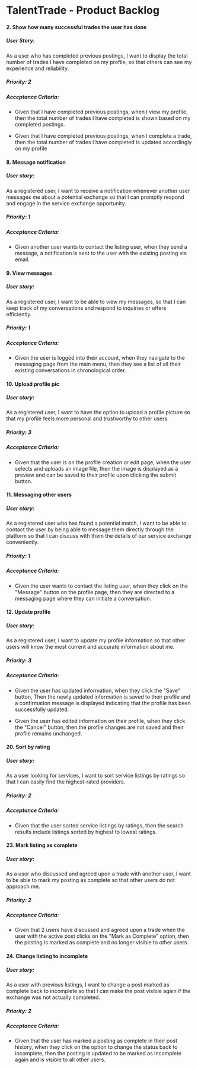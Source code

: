 # TalentTrade - Product Backlog

#### 2. Show how many successful trades the user has done

##### User Story:

As a user who has completed previous postings, I want to display the total number of trades I have completed on my profile, so that others can see my experience and reliability.

##### Priority: 2

##### Acceptance Criteria:

- Given that I have completed previous postings, when I view my profile, then the total number of trades I have completed is shown based on my completed postings.

- Given that I have completed previous postings, when I complete a trade, then the total number of trades I have completed is updated accordingly on my profile

#### 8. Message notification

##### User story:

As a registered user, I want to receive a notification whenever another user messages me about a potential exchange so that I can promptly respond and engage in the service exchange opportunity.

##### Priority: 1
 
##### Acceptance Criteria:

- Given another user wants to contact the listing user, when they send a message, a notification is sent to the user with the existing posting via email.

#### 9. View messages

##### User story:

As a registered user, I want to be able to view my messages, so that I can keep track of my conversations and respond to inquiries or offers efficiently.

##### Priority: 1
 
##### Acceptance Criteria:

- Given the user is logged into their account, when they navigate to the messaging page from the main menu, then they see a list of all their existing conversations in chronological order.

#### 10. Upload profile pic

##### User story:

As a registered user, I want to have the option to upload a profile picture so that my profile feels more personal and trustworthy to other users.

##### Priority: 3
 
##### Acceptance Criteria:

- Given that the user is on the profile creation or edit page, when the user selects and uploads an image file, then the image is displayed as a preview and can be saved to their profile upon clicking the submit button.

#### 11. Messaging other users

##### User story:

As a registered user who has found a potential match, I want to be able to contact the user by being able to message them directly through the platform so that I can discuss with them the details of our service exchange conveniently.

##### Priority: 1
 
##### Acceptance Criteria:

- Given the user wants to contact the listing user, when they click on the "Message" button on the profile page, then they are directed to a messaging page where they can initiate a conversation.

#### 12. Update profile

##### User story:

As a registered user, I want to update my profile information so that other users will know the most current and accurate information about me.

##### Priority: 3
 
##### Acceptance Criteria:

- Given the user has updated information, when they click the "Save" button, Then the newly updated information is saved to their profile and a confirmation message is displayed indicating that the profile has been successfully updated.

- Given the user has edited information on their profile, when they click the "Cancel" button, then the profile changes are not saved and their profile remains unchanged.

#### 20. Sort by rating

##### User story:

As a user looking for services, I want to sort service listings by ratings so that I can easily find the highest-rated providers.

##### Priority: 2
 
##### Acceptance Criteria:

- Given that the user sorted service listings by ratings, then the search results include listings sorted by highest to lowest ratings.

#### 23. Mark listing as complete

##### User story:

As a user who discussed and agreed upon a trade with another user, I want to be able to mark my posting as complete so that other users do not approach me.

##### Priority: 2
 
##### Acceptance Criteria:

- Given that 2 users have discussed and agreed upon a trade when the user with the active post clicks on the "Mark as Complete" option, then the posting is marked as complete and no longer visible to other users.

#### 24. Change listing to incomplete

##### User story:

As a user with previous listings, I want to change a post marked as complete back to incomplete so that I can make the post visible again if the exchange was not actually completed.

##### Priority: 2
 
##### Acceptance Criteria:

- Given that the user has marked a posting as complete in their post history, when they click on the option to change the status back to incomplete, then the posting is updated to be marked as incomplete again and is visible to all other users.
